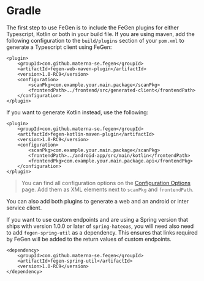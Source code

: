 # Gradle

The first step to use FeGen is to include the FeGen plugins for either Typescript, Kotlin or both in your build file.
If you are using maven, add the following configuration to the `build/plugins` section of your `pom.xml` to generate a Typescript client using FeGen:

```
<plugin>
    <groupId>com.github.materna-se.fegen</groupId>
    <artifactId>fegen-web-maven-plugin</artifactId>
    <version>1.0-RC9</version>
    <configuration>
        <scanPkg>com.example.your.main.package</scanPkg>
        <frontendPath>../frontend/src/generated-client</frontendPath>
    </configuration>
</plugin>
```

If you want to generate Kotlin instead, use the following:

```
<plugin>
    <groupId>com.github.materna-se.fegen</groupId>
    <artifactId>fegen-kotlin-maven-plugin</artifactId>
    <version>1.0-RC9</version>
    <configuration>
        <scanPkg>com.example.your.main.package</scanPkg>
        <frontendPath>../android-app/src/main/kotlin</frontendPath>
        <frontendPkg>com.example.your.main.package.api</frontendPkg>
    </configuration>
</plugin>
```

> You can find all configuration options on the [Configuration Options](./configuration_options.md) page.
> Add them as XML elements next to `scanPkg` and `frontendPath`.

You can also add both plugins to generate a web and an android or inter service client.

If you want to use custom endpoints and are using a Spring version that ships with version 1.0.0 or later of `spring-hateoas`, you will need also need to add `fegen-spring-util` as a dependency.
This ensures that links required by FeGen will be added to the return values of custom endpoints.

```
<dependency>
    <groupId>com.github.materna-se.fegen</groupId>
    <artifactId>fegen-spring-util</artifactId>
    <version>1.0-RC9</version>
</dependency>
```
